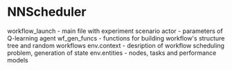 # NNScheduler
workflow_launch - main file with experiment scenario
actor - parameters of Q-learning agent
wf_gen_funcs - functions for building workflow's structure tree and random workflows
env.context - desription of workflow scheduling problem, generation of state
env.entities - nodes, tasks and performance models
